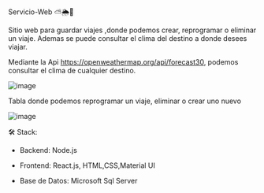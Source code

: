  Servicio-Web ⛅🌦️🚀 

Sitio web para guardar viajes ,donde podemos crear, reprogramar o eliminar un viaje.
Ademas se puede consultar el clima del destino a donde desees viajar.

Mediante la Api https://openweathermap.org/api/forecast30, podemos consultar el clima de cualquier destino.

 ![image](https://github.com/Agustina-Flores/Servicio-Web/assets/28354189/38036101-86a1-480a-a084-d947a0b270d2)

 Tabla donde podemos reprogramar un viaje, eliminar o crear uno nuevo

 ![image](https://github.com/Agustina-Flores/Servicio-Web/assets/28354189/b563dc57-5fe9-4df9-b6ca-4f89b60cfb9b)


🛠️ Stack: 

* Backend: Node.js

* Frontend: React.js, HTML,CSS,Material UI

* Base de Datos: Microsoft Sql Server
 
 
